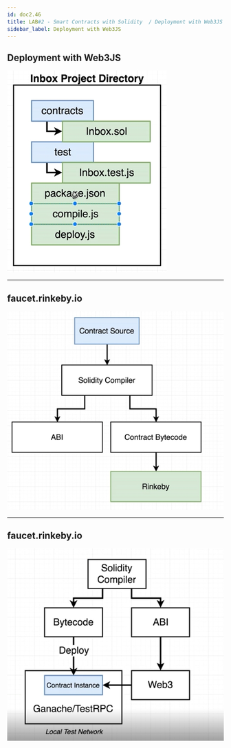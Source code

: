 ```yaml
---
id: doc2.46
title: LAB#2 - Smart Contracts with Solidity  / Deployment with Web3JS
sidebar_label: Deployment with Web3JS
---
```


## Deployment with Web3JS


![alt text](.\assets\Imagem37_1.jpg)


---

## faucet.rinkeby.io



![alt text](.\assets\Imagem37_2.jpg)


---

## faucet.rinkeby.io



![alt text](.\assets\Imagem37_3.jpg)
